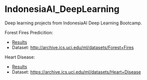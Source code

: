 # IndonesiaAI_DeepLearning

Deep learning projects from IndonesiaAI Deep Learning Bootcamp.

Forest Fires Predicition:
- [Results](https://github.com/YolaKamalita/IndonesiaAI_DeepLearning/blob/master/notebook/%5BFINAL%5D%20Forest%20Fires%20-%20Best%20Scenario.ipynb)
- Dataset: http://archive.ics.uci.edu/ml/datasets/Forest+Fires

Heart Disease: 
- [Results](https://github.com/YolaKamalita/IndonesiaAI_DeepLearning/blob/master/notebook/Heart%20Disease%20-%20Batch%20Size%20and%20Epoch.ipynb)
- Dataset: https://archive.ics.uci.edu/ml/datasets/Heart+Disease
